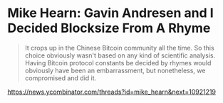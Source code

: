 # Mike Hearn: Gavin Andresen and I Decided Blocksize From A Rhyme

> It crops up in the Chinese Bitcoin community all the time. So this choice obviously wasn't based on any kind of scientific analysis. Having Bitcoin protocol constants be decided by rhymes would obviously have been an embarrassment, but nonetheless, we compromised and did it.

https://news.ycombinator.com/threads?id=mike_hearn&next=10921219
